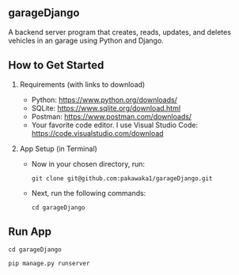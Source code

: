 ## garageDjango
A backend server program that creates, reads, updates, and deletes vehicles in an garage using Python and Django.

## How to Get Started 

1.  Requirements (with links to download)

    - Python: https://www.python.org/downloads/
    - SQLite: https://www.sqlite.org/download.html
    - Postman: https://www.postman.com/downloads/
    - Your favorite code editor. I use Visual Studio Code: https://code.visualstudio.com/download

2.  App Setup (in Terminal)

    - Now in your chosen directory, run:

      `git clone git@github.com:pakawaka1/garageDjango.git`

    - Next, run the following commands:

      `cd garageDjango`
      
## Run App

`cd garageDjango`

`pip manage.py runserver`



```

